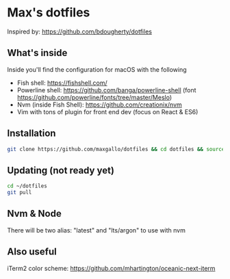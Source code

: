 # Max's dotfiles
Inspired by: https://github.com/bdougherty/dotfiles

## What's inside
Inside you'll find the configuration for macOS with the following
- Fish shell: https://fishshell.com/
- Powerline shell: https://github.com/banga/powerline-shell (font https://github.com/powerline/fonts/tree/master/Meslo)
- Nvm (inside Fish Shell): https://github.com/creationix/nvm
- Vim with tons of plugin for front end dev (focus on React & ES6)

## Installation

```bash
git clone https://github.com/maxgallo/dotfiles && cd dotfiles && source install.sh
```

## Updating (not ready yet)
```bash
cd ~/dotfiles
git pull
```

## Nvm & Node
There will be two alias: "latest" and "lts/argon" to use with nvm

## Also useful
iTerm2 color scheme: https://github.com/mhartington/oceanic-next-iterm
